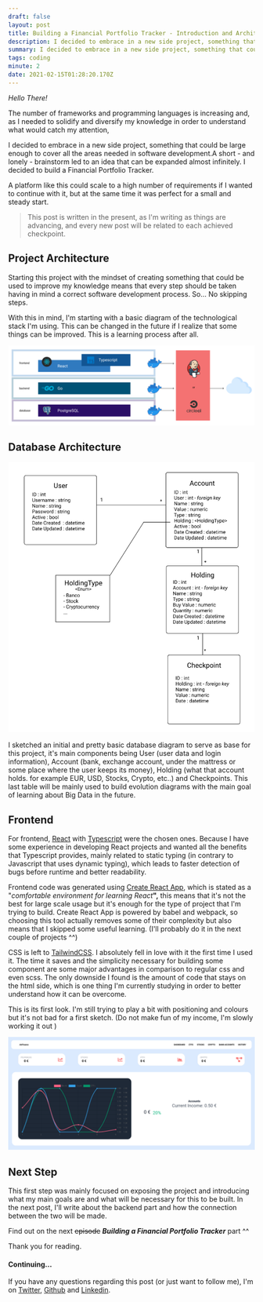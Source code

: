 ```yaml
---
draft: false
layout: post
title: Building a Financial Portfolio Tracker - Introduction and Architecture
description: I decided to embrace in a new side project, something that could be large enough to cover all the areas needed in software development.  A short - and lonely - brainstorm led to an idea that can be expanded almost infinitely. I decided to build a Financial Portfolio Manager
summary: I decided to embrace in a new side project, something that could be large enough to cover all the areas needed in software development.  A short - and lonely - brainstorm led to an idea that can be expanded almost infinitely. I decided to build a Financial Portfolio Manager.
tags: coding
minute: 2
date: 2021-02-15T01:28:20.170Z
---
```


_Hello There!_

The number of frameworks and programming languages is increasing and, as I needed to solidify and diversify my knowledge in order to understand what would catch my attention,

I decided to embrace in a new side project, something that could be large enough to cover all the areas needed in software development.A short - and lonely - brainstorm led to an idea that can be expanded almost infinitely. I decided to build a Financial Portfolio Tracker.

A platform like this could scale to a high number of requirements if I wanted to continue with it, but at the same time it was perfect for a small and steady start.

> This post is written in the present, as I'm writing as things are advancing, and every new post will be related to each achieved checkpoint.

## Project Architecture

Starting this project with the mindset of creating something that could be used to improve my knowledge means that every step should be taken having in mind a correct software development process. So... No skipping steps.

With this in mind, I'm starting with a basic diagram of the technological stack I'm using. This can be changed in the future if I realize that some things can be improved. This is a learning process after all.

![](/assets/images/architecture.png "architecture")

## Database Architecture

![](/assets/images/db_diagram.png)

I sketched an initial and pretty basic database diagram to serve as base for this project, it's main components being User (user data and login information), Account (bank, exchange account, under the mattress or some place where the user keeps its money), Holding (what that account holds. for example EUR, USD, Stocks, Crypto, etc..) and Checkpoints. This last table will be mainly used to build evolution diagrams with the main goal of learning about Big Data in the future.

## Frontend

For frontend, [React](https://reactjs.org/) with [Typescript](https://www.typescriptlang.org/) were the chosen ones. Because I have some experience in developing React projects and wanted all the benefits that Typescript provides, mainly related to static typing (in contrary to Javascript that uses dynamic typing), which leads to faster detection of bugs before runtime and better readability.

Frontend code was generated using [Create React App](https://reactjs.org/docs/create-a-new-react-app.html), which is stated as a "_comfortable environment for learning React_**",** this means that it's not the best for large scale usage but it's enough for the type of project that I'm trying to build. Create React App is powered by babel and webpack, so choosing this tool actually removes some of their complexity but also means that I skipped some useful learning. (I'll probably do it in the next couple of projects ^^)

CSS is left to [TailwindCSS](https://tailwindcss.com/). I absolutely fell in love with it the first time I used it. The time it saves and the simplicity necessary for building some component are some major advantages in comparison to regular css and even scss. The only downside I found is the amount of code that stays on the html side, which is one thing I'm currently studying in order to better understand how it can be overcome.

This is its first look. I'm still trying to play a bit with positioning and colours but it's not bad for a first sketch. (Do not make fun of my income, I'm slowly working it out  )

![](/assets/images/2021-02-25_02-43.png)

## Next Step

This first step was mainly focused on exposing the project and introducing what my main goals are and what will be necessary for this to be built. In the next post, I'll write about the backend part and how the connection between the two will be made.

Find out on the next ~~episode~~ **_Building a Financial Portfolio Tracker_** part ^^

Thank you for reading.

#### Continuing...

If you have any questions regarding this post (or just want to follow me), I'm on [Twitter](https://twitter.com/pmatarodrigues), [Github](https://github.com/pmatarodrigues) and [Linkedin](https://linkedin.com/in/pmatarodrigues).